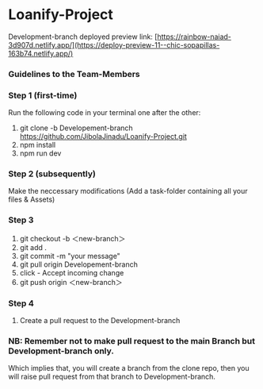 # Loanify-Project

Development-branch deployed preview link: [https://rainbow-naiad-3d907d.netlify.app/](https://deploy-preview-11--chic-sopapillas-163b74.netlify.app/)

### Guidelines to the Team-Members
### Step 1 (first-time)
Run the following code in your terminal one after the other:
1. git clone -b Developement-branch https://github.com/JibolaJinadu/Loanify-Project.git
2. npm install
3. npm run dev

### Step 2 (subsequently)
Make the neccessary modifications (Add a task-folder containing all your files & Assets) 

### Step 3
1. git checkout -b ＜new-branch＞
2. git add .
3. git commit -m "your message"
4. git pull origin Developement-branch
5. click - Accept incoming change
6. git push origin ＜new-branch＞

### Step 4
1. Create a pull request to the Development-branch


### NB: Remember not to make pull request to the main Branch but Development-branch only.
Which implies that, you will create a branch from the clone repo, then you will raise pull request from that branch to Development-branch.
